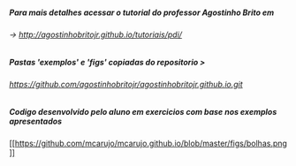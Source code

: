 ##### Para mais detalhes acessar o tutorial do professor Agostinho Brito em 
###### -> http://agostinhobritojr.github.io/tutoriais/pdi/
##### Pastas 'exemplos' e 'figs' copiadas do repositorio > 
###### https://github.com/agostinhobritojr/agostinhobritojr.github.io.git
##### Codigo desenvolvido pelo aluno em exercicios com base nos exemplos apresentados

[[https://github.com/mcarujo/mcarujo.github.io/blob/master/figs/bolhas.png]]

